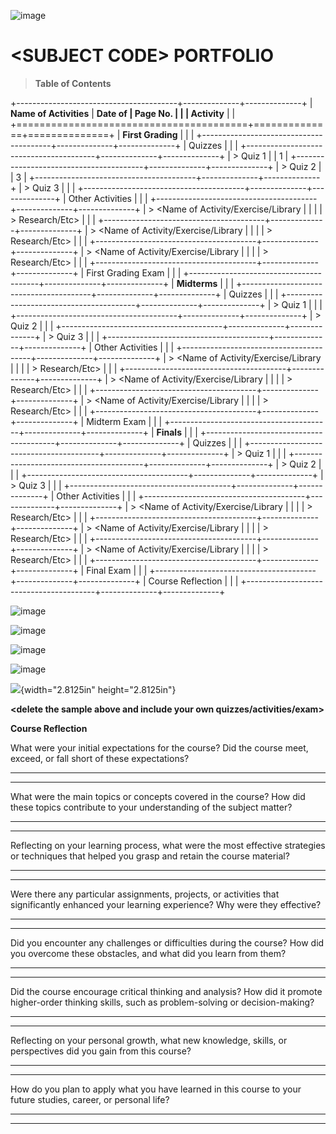 ![image](https://github.com/user-attachments/assets/85725d22-e793-4855-9177-589f2c6ecc6d)

# \<SUBJECT CODE\> PORTFOLIO

> **Table of Contents**

+----------------------------------------+--------------+--------------+
| **Name of Activities**                 | **Date of    | **Page No.** |
|                                        | Activity**   |              |
+========================================+==============+==============+
| **First Grading**                      |              |              |
+----------------------------------------+--------------+--------------+
| Quizzes                                |              |              |
+----------------------------------------+--------------+--------------+
| > Quiz 1                               |              | 1            |
+----------------------------------------+--------------+--------------+
| > Quiz 2                               |              | 3            |
+----------------------------------------+--------------+--------------+
| > Quiz 3                               |              |              |
+----------------------------------------+--------------+--------------+
| Other Activities                       |              |              |
+----------------------------------------+--------------+--------------+
| > \<Name of Activity/Exercise/Library  |              |              |
| > Research/Etc\>                       |              |              |
+----------------------------------------+--------------+--------------+
| > \<Name of Activity/Exercise/Library  |              |              |
| > Research/Etc\>                       |              |              |
+----------------------------------------+--------------+--------------+
| > \<Name of Activity/Exercise/Library  |              |              |
| > Research/Etc\>                       |              |              |
+----------------------------------------+--------------+--------------+
| First Grading Exam                     |              |              |
+----------------------------------------+--------------+--------------+
| **Midterms**                           |              |              |
+----------------------------------------+--------------+--------------+
| Quizzes                                |              |              |
+----------------------------------------+--------------+--------------+
| > Quiz 1                               |              |              |
+----------------------------------------+--------------+--------------+
| > Quiz 2                               |              |              |
+----------------------------------------+--------------+--------------+
| > Quiz 3                               |              |              |
+----------------------------------------+--------------+--------------+
| Other Activities                       |              |              |
+----------------------------------------+--------------+--------------+
| > \<Name of Activity/Exercise/Library  |              |              |
| > Research/Etc\>                       |              |              |
+----------------------------------------+--------------+--------------+
| > \<Name of Activity/Exercise/Library  |              |              |
| > Research/Etc\>                       |              |              |
+----------------------------------------+--------------+--------------+
| > \<Name of Activity/Exercise/Library  |              |              |
| > Research/Etc\>                       |              |              |
+----------------------------------------+--------------+--------------+
| Midterm Exam                           |              |              |
+----------------------------------------+--------------+--------------+
| **Finals**                             |              |              |
+----------------------------------------+--------------+--------------+
| Quizzes                                |              |              |
+----------------------------------------+--------------+--------------+
| > Quiz 1                               |              |              |
+----------------------------------------+--------------+--------------+
| > Quiz 2                               |              |              |
+----------------------------------------+--------------+--------------+
| > Quiz 3                               |              |              |
+----------------------------------------+--------------+--------------+
| Other Activities                       |              |              |
+----------------------------------------+--------------+--------------+
| > \<Name of Activity/Exercise/Library  |              |              |
| > Research/Etc\>                       |              |              |
+----------------------------------------+--------------+--------------+
| > \<Name of Activity/Exercise/Library  |              |              |
| > Research/Etc\>                       |              |              |
+----------------------------------------+--------------+--------------+
| > \<Name of Activity/Exercise/Library  |              |              |
| > Research/Etc\>                       |              |              |
+----------------------------------------+--------------+--------------+
| Final Exam                             |              |              |
+----------------------------------------+--------------+--------------+
| Course Reflection                      |              |              |
+----------------------------------------+--------------+--------------+

![image](https://github.com/user-attachments/assets/917fe3be-e3b8-449e-8041-884bb1bb4943)

![image](https://github.com/user-attachments/assets/e39dc5e1-5ca4-4d9e-ba72-2826fc7b1d9d)

![image](https://github.com/user-attachments/assets/f3f37b11-c804-4112-a3d3-7e1d627f6f0a)

![image](https://github.com/user-attachments/assets/323fec9b-5091-4749-9e12-b0a6835210a2)

![](vertopal_dc55c9637ab946798803a90320d8f236/media/image1.png){width="2.8125in"
height="2.8125in"}

**\<delete the sample above and include your own
quizzes/activities/exam\>**

**Course Reflection**

What were your initial expectations for the course? Did the course meet,
exceed, or fall short of these expectations?

  -----------------------------------------------------------------------

  -----------------------------------------------------------------------

What were the main topics or concepts covered in the course? How did
these topics contribute to your understanding of the subject matter?

  -----------------------------------------------------------------------

  -----------------------------------------------------------------------

Reflecting on your learning process, what were the most effective
strategies or techniques that helped you grasp and retain the course
material?

  -----------------------------------------------------------------------

  -----------------------------------------------------------------------

Were there any particular assignments, projects, or activities that
significantly enhanced your learning experience? Why were they
effective?

  -----------------------------------------------------------------------

  -----------------------------------------------------------------------

Did you encounter any challenges or difficulties during the course? How
did you overcome these obstacles, and what did you learn from them?

  -----------------------------------------------------------------------

  -----------------------------------------------------------------------

Did the course encourage critical thinking and analysis? How did it
promote higher-order thinking skills, such as problem-solving or
decision-making?

  -----------------------------------------------------------------------

  -----------------------------------------------------------------------

Reflecting on your personal growth, what new knowledge, skills, or
perspectives did you gain from this course?

  -----------------------------------------------------------------------

  -----------------------------------------------------------------------

How do you plan to apply what you have learned in this course to your
future studies, career, or personal life?

  -----------------------------------------------------------------------

  -----------------------------------------------------------------------
